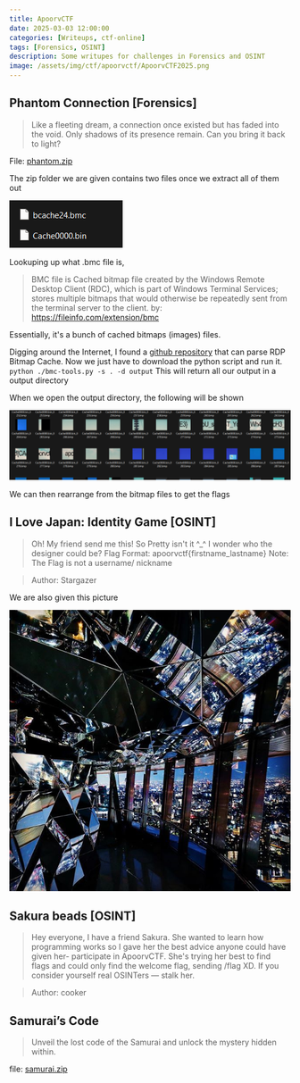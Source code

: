 ```yaml
---
title: ApoorvCTF
date: 2025-03-03 12:00:00
categories: [Writeups, ctf-online]
tags: [Forensics, OSINT]
description: Some writupes for challenges in Forensics and OSINT
image: /assets/img/ctf/apoorvctf/ApoorvCTF2025.png
---
```


## Phantom Connection [Forensics]

> Like a fleeting dream, a connection once existed but has faded into the void. Only shadows of its presence remain. Can you bring it back to light?

File: [phantom.zip](/assets/files/apoorvctf/phantom.zip)

The zip folder we are given contains two files once we extract all of them out

![extracted-phantom.zip](/assets/img/ctf/apoorvctf/extracted-phantom.png)

Lookuping up what .bmc file is,
> BMC file is Cached bitmap file created by the Windows Remote Desktop Client (RDC), which is part of Windows Terminal Services; stores multiple bitmaps that would otherwise be repeatedly sent from the terminal server to the client.
> by: https://fileinfo.com/extension/bmc

Essentially, it's a bunch of cached bitmaps (images) files.

Digging around the Internet, I found a [github repository](https://github.com/ANSSI-FR/bmc-tools) that can parse RDP Bitmap Cache. Now we just have to download the python script and run it.
` python ./bmc-tools.py -s . -d output`
This will return all our output in a output directory

When we open the output directory, the following will be shown

![phantom.png](/assets/img/ctf/apoorvctf/phantom.png)

We can then rearrange from the bitmap files to get the flags


## I Love Japan: Identity Game [OSINT]

> Oh! My friend send me this! So Pretty isn't it ^_^ I wonder who the designer could be?
> Flag Format: apoorvctf{firstname_lastname} Note: The Flag is not a username/ nickname

> Author: Stargazer

We are also given this picture

![pretty.jpeg](/assets/files/apoorvctf/pretty.jpeg)


## Sakura beads [OSINT]

> Hey everyone, I have a friend Sakura. She wanted to learn how programming works so I gave her the best advice anyone could have given her- participate in ApoorvCTF.
> She's trying her best to find flags and could only find the welcome flag, sending /flag XD.
> If you consider yourself real OSINTers — stalk her.

> Author: cooker


## Samurai’s Code

> Unveil the lost code of the Samurai and unlock the mystery hidden within.

file: [samurai.zip](/assets//files/apoorvctf/samurai.zip)
